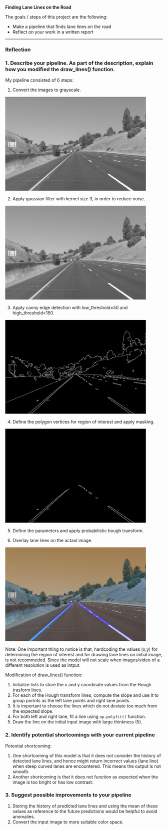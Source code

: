 **Finding Lane Lines on the Road**

The goals / steps of this project are the following:
* Make a pipeline that finds lane lines on the road
* Reflect on your work in a written report


---

### Reflection

### 1. Describe your pipeline. As part of the description, explain how you modified the draw_lines() function.

My pipeline consisted of 6 steps:

1. Convert the images to grayscale.
<img src="./sample_images/gray.jpg" height="300" width="450">

2. Apply gaussian filter with kernel size 3, in order to reduce noise.
<img src="./sample_images/gauss.jpg" height="300" width="450">

3. Apply canny edge detection with low_threshold=50 and high_threshold=150.
<img src="./sample_images/canny.jpg" height="300" width="450">

4. Define the polygon vertices for region of interest and apply masking.
<img src="./sample_images/roi.jpg" height="300" width="450">

5. Define the parameters and apply probabilistic hough transform.

6. Overlay lane lines on the actaul image.
<img src="./sample_images/final.jpg" height="300" width="450">

Note: One important thing to notice is that, hardcoding the values (x,y) for determining the region of interest and for drawing lane lines on initial image, is not recommeded. Since the model will not scale when images/video of a different resolution is used as intput.

Modification of draw_lines() function:

1. Initialize lists to store the x and y coordinate values from the Hough trasform lines.
2. For each of the Hough transform lines, compute the slope and use it to group porints as the left lane points and right lane points.
3. It is important to choose the lines which do not deviate too much from the expected slope. 
4. For both left and right lane, fit a line using `np.polyfit()` function.
5. Draw the line on the initial input image with large thinkness (5).


### 2. Identify potential shortcomings with your current pipeline

Potential shortcoming:

1. One shortcoming of this model is that it does not consider the history of detected lane lines, and hence might return incorrect values (lane line) when steep curved lanes are encountered. This means the output is not smooth.
2. Another shortcoming is that it does not function as expected when the image is too bright or has low contrast.

### 3. Suggest possible improvements to your pipeline

1. Storing the history of predicted lane lines and using the mean of these values as reference to the future predictions would be helpful to avoid anomalies.
2. Convert the input image to more suitable color space.

